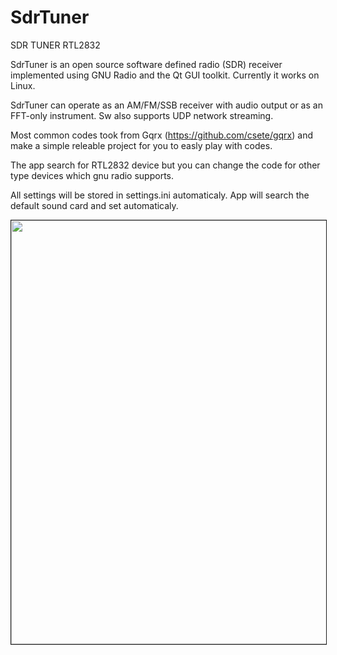 <div id="js-repo-pjax-container" dir="ltr">
	<div id="readme" dir="ltr">
		<h1><a name="user-content-sdrtuner"></a>SdrTuner</h1>
		<p>SDR TUNER RTL2832 </p>
		<p>SdrTuner is an open source software defined radio (SDR) receiver
		implemented using GNU Radio and the Qt GUI toolkit. Currently it
		works on Linux.</p>
		<p>SdrTuner can operate as an AM/FM/SSB receiver with audio output
		or as an FFT-only instrument. Sw also supports UDP network
		streaming. 
		</p>
		<p>Most common codes took from Gqrx (<a href="https://github.com/csete/gqrx">https://github.com/csete/gqrx</a>)
		and make a simple releable project for you to easly play with
		codes. 
		</p>
		<p>The app search for RTL2832 device but you can change the code
		for other type devices which gnu radio supports. 
		</p>
		<p>All settings will be stored in settings.ini automaticaly. App
		will search the default sound card and set automaticaly. 
		</p>
		<p align="center"><a href="https://github.com/takyonxxx/SdrTuner/blob/master/sdrtuner.png">
		<img src="https://github.com/takyonxxx/SdrTuner/blob/master/sdrtuner.png" 
		name="Image3" align="bottom" width="800" height="678" border="1"></a></p>
	</div>
</div>
</body>
</html>
